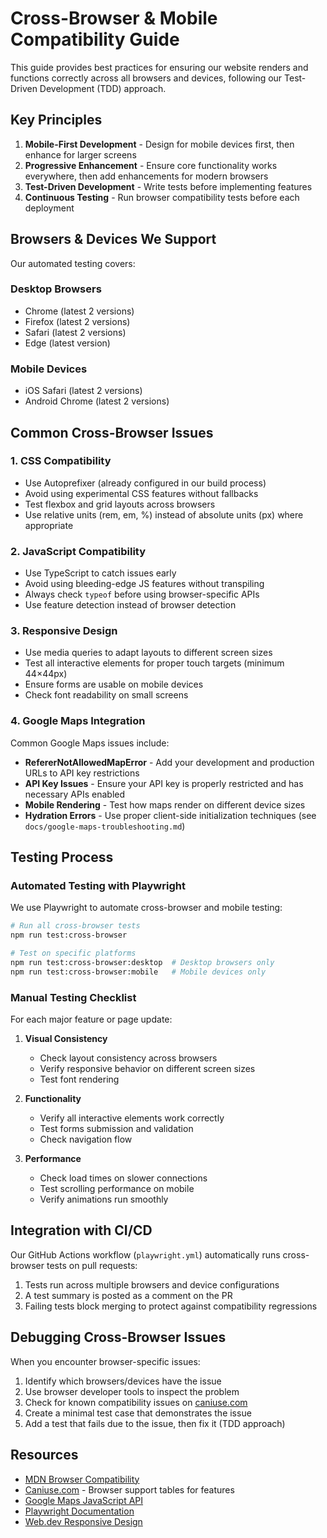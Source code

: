 # Cross-Browser & Mobile Compatibility Guide

This guide provides best practices for ensuring our website renders and functions correctly across all browsers and devices, following our Test-Driven Development (TDD) approach.

## Key Principles

1. **Mobile-First Development** - Design for mobile devices first, then enhance for larger screens
2. **Progressive Enhancement** - Ensure core functionality works everywhere, then add enhancements for modern browsers
3. **Test-Driven Development** - Write tests before implementing features
4. **Continuous Testing** - Run browser compatibility tests before each deployment

## Browsers & Devices We Support

Our automated testing covers:

### Desktop Browsers
- Chrome (latest 2 versions)
- Firefox (latest 2 versions)
- Safari (latest 2 versions)
- Edge (latest version)

### Mobile Devices
- iOS Safari (latest 2 versions)
- Android Chrome (latest 2 versions)

## Common Cross-Browser Issues

### 1. CSS Compatibility

- Use Autoprefixer (already configured in our build process)
- Avoid using experimental CSS features without fallbacks
- Test flexbox and grid layouts across browsers
- Use relative units (rem, em, %) instead of absolute units (px) where appropriate

### 2. JavaScript Compatibility

- Use TypeScript to catch issues early
- Avoid using bleeding-edge JS features without transpiling
- Always check `typeof` before using browser-specific APIs
- Use feature detection instead of browser detection

### 3. Responsive Design

- Use media queries to adapt layouts to different screen sizes
- Test all interactive elements for proper touch targets (minimum 44×44px)
- Ensure forms are usable on mobile devices
- Check font readability on small screens

### 4. Google Maps Integration

Common Google Maps issues include:

- **RefererNotAllowedMapError** - Add your development and production URLs to API key restrictions
- **API Key Issues** - Ensure your API key is properly restricted and has necessary APIs enabled
- **Mobile Rendering** - Test how maps render on different device sizes
- **Hydration Errors** - Use proper client-side initialization techniques (see `docs/google-maps-troubleshooting.md`)

## Testing Process

### Automated Testing with Playwright

We use Playwright to automate cross-browser and mobile testing:

```bash
# Run all cross-browser tests
npm run test:cross-browser

# Test on specific platforms
npm run test:cross-browser:desktop  # Desktop browsers only
npm run test:cross-browser:mobile   # Mobile devices only
```

### Manual Testing Checklist

For each major feature or page update:

1. **Visual Consistency**
   - Check layout consistency across browsers
   - Verify responsive behavior on different screen sizes
   - Test font rendering

2. **Functionality**
   - Verify all interactive elements work correctly
   - Test forms submission and validation
   - Check navigation flow

3. **Performance**
   - Check load times on slower connections
   - Test scrolling performance on mobile
   - Verify animations run smoothly

## Integration with CI/CD

Our GitHub Actions workflow (`playwright.yml`) automatically runs cross-browser tests on pull requests:

1. Tests run across multiple browsers and device configurations
2. A test summary is posted as a comment on the PR
3. Failing tests block merging to protect against compatibility regressions

## Debugging Cross-Browser Issues

When you encounter browser-specific issues:

1. Identify which browsers/devices have the issue
2. Use browser developer tools to inspect the problem
3. Check for known compatibility issues on [caniuse.com](https://caniuse.com/)
4. Create a minimal test case that demonstrates the issue
5. Add a test that fails due to the issue, then fix it (TDD approach)

## Resources

- [MDN Browser Compatibility](https://developer.mozilla.org/en-US/docs/Web/Guide/Browser_compatibility)
- [Caniuse.com](https://caniuse.com/) - Browser support tables for features
- [Google Maps JavaScript API](https://developers.google.com/maps/documentation/javascript/overview)
- [Playwright Documentation](https://playwright.dev/docs/intro)
- [Web.dev Responsive Design](https://web.dev/responsive-web-design-basics/) 